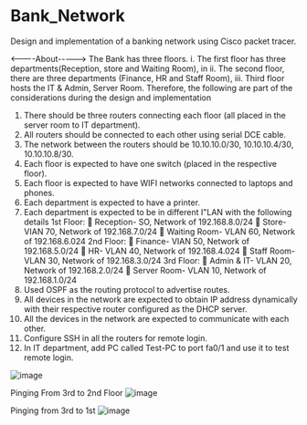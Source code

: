 # Bank_Network
Design and implementation of a banking network using Cisco packet tracer.

<----About----->
The Bank has three floors.
i. The first floor has three departments(Reception, store and Waiting Room), in
ii. The second floor, there are three departments (Finance, HR and Staff Room),
iii. Third floor hosts the IT & Admin, Server Room.
Therefore, the following are part of the considerations during the design and implementation
1. There should be three routers connecting each floor (all placed in the server room to IT department).
2. All routers should be connected to each other using serial DCE cable.
3. The network between the routers should be 10.10.10.0/30, 10.10.10.4/30, 10.10.10.8/30.
4. Each floor is expected to have one switch (placed in the respective floor).
5. Each floor is expected to have WIFI networks connected to laptops and phones.
6. Each department is expected to have a printer.
7. Each department is expected to be in different I"LAN with the following details
1st Floor:
 Reception- SO, Network of 192.168.8.0/24
 Store- VIAN 70, Network of 192.168.7.0/24
 Waiting Room- VLAN 60, Network of 192.168.6.024
2nd Floor:
 Finance- VIAN 50, Network of 192.168.5.0/24
 HR- VLAN 40, Network of 192.168.4.024
 Staff Room- VLAN 30, Network of 192.168.3.0/24
3rd Floor:
 Admin & IT- VLAN 20, Network of 192.168.2.0/24
 Server Room- VLAN 10, Network of 192.168.1.0/24
9. Used OSPF as the routing protocol to advertise routes.
10. All devices in the network are expected to obtain IP address dynamically with their respective router configured as the DHCP server.
11. All the devices in the network are expected to communicate with each other.
12. Configure SSH in all the routers for remote login.
13. In IT department, add PC called Test-PC to port fa0/1 and use it to test remote login.



![image](https://github.com/xtrahue/Bank_Network/assets/108055347/1b9c1f07-6e78-4f0c-9d7a-ec62d3087af7)

Pinging From 3rd to 2nd Floor
![image](https://github.com/xtrahue/Bank_Network/assets/108055347/784f9e9d-7442-4af1-accb-824256ba215b)

Pinging from 3rd to 1st
![image](https://github.com/xtrahue/Bank_Network/assets/108055347/1e0eb9c9-21f8-43dc-821a-3a9e1f054acf)


